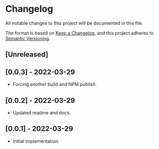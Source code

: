 # Changelog

All notable changes to this project will be documented in this file.

The format is based on [Keep a Changelog](https://keepachangelog.com/en/1.0.0/),
and this project adheres to [Semantic Versioning](https://semver.org/spec/v2.0.0.html).

## [Unreleased]

## [0.0.3] - 2022-03-29

- Forcing another build and NPM publish.

## [0.0.2] - 2022-03-29

- Updated readme and docs.

## [0.0.1] - 2022-03-29

- Initial implementation.
